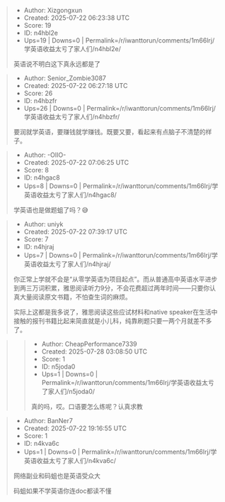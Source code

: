 > - Author: Xizgongxun
> - Created: 2025-07-22 06:23:38 UTC
> - Score: 19
> - ID: n4hbl2e
> - Ups=19 | Downs=0 | Permalink=/r/iwanttorun/comments/1m66lrj/学英语收益太亏了家人们/n4hbl2e/
>
> 英语说不明白这下真永远都是了

> - Author: Senior_Zombie3087
> - Created: 2025-07-22 06:27:18 UTC
> - Score: 26
> - ID: n4hbzfr
> - Ups=26 | Downs=0 | Permalink=/r/iwanttorun/comments/1m66lrj/学英语收益太亏了家人们/n4hbzfr/
>
> 要润就学英语，要赚钱就学赚钱。既要又要，看起来有点脑子不清楚的样子。

> - Author: -OIIO-
> - Created: 2025-07-22 07:06:25 UTC
> - Score: 8
> - ID: n4hgac8
> - Ups=8 | Downs=0 | Permalink=/r/iwanttorun/comments/1m66lrj/学英语收益太亏了家人们/n4hgac8/
>
> 学英语也是做题蛆了吗？😅

> - Author: uniyk
> - Created: 2025-07-22 07:39:17 UTC
> - Score: 7
> - ID: n4hjraj
> - Ups=7 | Downs=0 | Permalink=/r/iwanttorun/comments/1m66lrj/学英语收益太亏了家人们/n4hjraj/
>
> 你正常上学就不会是“从零学英语为项目起点”。而从普通高中英语水平进步到两三万词积累，雅思阅读听力9分，不会花费超过两年时间——只要你认真大量阅读原文书籍，不怕查生词的麻烦。
> 
> 实际上这都是我多说了，雅思阅读这些应试材料和native speaker在生活中接触的报刊书籍比起来简直就是小儿科，纯靠刷题只要一两个月就差不多了。

>> - Author: CheapPerformance7339
>> - Created: 2025-07-28 03:08:50 UTC
>> - Score: 1
>> - ID: n5joda0
>> - Ups=1 | Downs=0 | Permalink=/r/iwanttorun/comments/1m66lrj/学英语收益太亏了家人们/n5joda0/
>>
>> 真的吗，哎。口语要怎么练呢？认真求教

> - Author: BanNer7
> - Created: 2025-07-22 19:16:55 UTC
> - Score: 1
> - ID: n4kva6c
> - Ups=1 | Downs=0 | Permalink=/r/iwanttorun/comments/1m66lrj/学英语收益太亏了家人们/n4kva6c/
>
> 网络副业和码蛆也是英语受众大
> 
> 码蛆如果不学英语你连doc都读不懂
